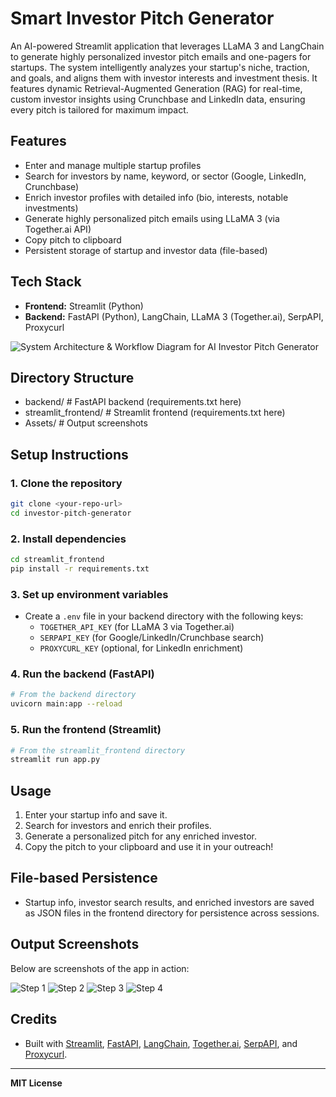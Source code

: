 # Smart Investor Pitch Generator

An AI-powered Streamlit application that leverages LLaMA 3 and LangChain to generate highly personalized investor pitch emails and one-pagers for startups. The system intelligently analyzes your startup's niche, traction, and goals, and aligns them with investor interests and investment thesis. It features dynamic Retrieval-Augmented Generation (RAG) for real-time, custom investor insights using Crunchbase and LinkedIn data, ensuring every pitch is tailored for maximum impact.

## Features
- Enter and manage multiple startup profiles
- Search for investors by name, keyword, or sector (Google, LinkedIn, Crunchbase)
- Enrich investor profiles with detailed info (bio, interests, notable investments)
- Generate highly personalized pitch emails using LLaMA 3 (via Together.ai API)
- Copy pitch to clipboard
- Persistent storage of startup and investor data (file-based)

## Tech Stack
- **Frontend:** Streamlit (Python)
- **Backend:** FastAPI (Python), LangChain, LLaMA 3 (Together.ai), SerpAPI, Proxycurl

![System Architecture & Workflow Diagram for AI Investor Pitch Generator](Assets/5.png)


## Directory Structure

- backend/                # FastAPI backend (requirements.txt here)
- streamlit_frontend/     # Streamlit frontend (requirements.txt here)
- Assets/                 # Output screenshots

## Setup Instructions

### 1. Clone the repository
```bash
git clone <your-repo-url>
cd investor-pitch-generator
```

### 2. Install dependencies
```bash
cd streamlit_frontend
pip install -r requirements.txt
```

### 3. Set up environment variables
- Create a `.env` file in your backend directory with the following keys:
  - `TOGETHER_API_KEY` (for LLaMA 3 via Together.ai)
  - `SERPAPI_KEY` (for Google/LinkedIn/Crunchbase search)
  - `PROXYCURL_KEY` (optional, for LinkedIn enrichment)

### 4. Run the backend (FastAPI)
```bash
# From the backend directory
uvicorn main:app --reload
```

### 5. Run the frontend (Streamlit)
```bash
# From the streamlit_frontend directory
streamlit run app.py
```

## Usage
1. Enter your startup info and save it.
2. Search for investors and enrich their profiles.
3. Generate a personalized pitch for any enriched investor.
4. Copy the pitch to your clipboard and use it in your outreach!

## File-based Persistence
- Startup info, investor search results, and enriched investors are saved as JSON files in the frontend directory for persistence across sessions.

## Output Screenshots

Below are screenshots of the app in action:

![Step 1](Assets/1.png)
![Step 2](Assets/2.png)
![Step 3](Assets/3.png)
![Step 4](Assets/4.png)

## Credits
- Built with [Streamlit](https://streamlit.io/), [FastAPI](https://fastapi.tiangolo.com/), [LangChain](https://www.langchain.com/), [Together.ai](https://www.together.ai/), [SerpAPI](https://serpapi.com/), and [Proxycurl](https://nubela.co/proxycurl).

---

**MIT License** 